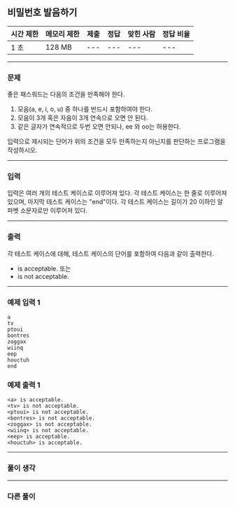 ## 비밀번호 발음하기

|시간 제한|메모리 제한|제출|정답|맞힌 사람|정답 비율|
|---|---|---|---|---|---|
|1 초|128 MB|---|---|---|---|

---

### 문제
좋은 패스워드는 다음의 조건을 만족해야 한다.

1. 모음(a, e, i, o, u) 중 하나를 반드시 포함하여야 한다.
2. 모음이 3개 혹은 자음이 3개 연속으로 오면 안 된다.
3. 같은 글자가 연속적으로 두번 오면 안되나, ee 와 oo는 허용한다.

입력으로 제시되는 단어가 위의 조건을 모두 만족하는지 아닌지를 판단하는 프로그램을 작성하시오.

---

### 입력
입력은 여러 개의 테스트 케이스로 이루어져 있다. 각 테스트 케이스는 한 줄로 이루어져 있으며, 마지막 테스트 케이스는 "end"이다. 각 테스트 케이스는 길이가 20 이하인 알파벳 소문자로만 이루어져 있다.

---

### 출력
각 테스트 케이스에 대해, 테스트 케이스의 단어를 포함하여 다음과 같이 출력한다.

- <test-case> is acceptable. 또는
- <test-case> is not acceptable.

---

### 예제 입력 1
~~~plaintext
a
tv
ptoui
bontres
zoggax
wiinq
eep
houctuh
end
~~~

### 예제 출력 1
~~~plaintext
<a> is acceptable.
<tv> is not acceptable.
<ptoui> is not acceptable.
<bontres> is not acceptable.
<zoggax> is not acceptable.
<wiinq> is not acceptable.
<eep> is acceptable.
<houctuh> is acceptable.
~~~

---

### 풀이 생각

---

### 다른 풀이
